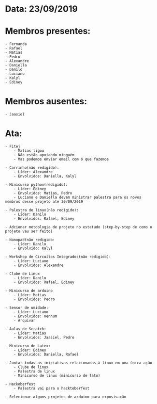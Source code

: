 # Data: 23/09/2019

# Membros presentes:
	- Fernanda
	- Rafael
	- Matias
	- Pedro
	- Alexandre
	- Daniella
	- Danilo
	- Luciano
	- Kalyl
	- Ediney

# Membros ausentes:
	- Jaasiel

# Ata:
	- Fitej
		- Matias ligou
		- Não estão apoiando ninguém
		- Mas podemos enviar email com o que fazemos
	
	- Carrinho(não redigido):
		- Líder: Alexandre
		- Envolvidos: Daniella, Kalyl

	- Minicurso python(redigido): 
		- Líder: Ediney 
		- Envolvidos: Matias, Pedro
		- Luciano e Daniella devem ministrar palestra para os novos membros desse projeto até 30/09/2019

	- Palestra de linux(não redigido):
		- Líder: Danilo
		- Envolvidos: Rafael, Ediney
	
	- Adcionar metdologia de projeto no estatudo (step-by-step de como o projeto vau ser feito) 
	
	- Nanopad(não redigido:
		- Líder: Danilo
		- Envolvido: Kalyl

	- Workshop de Circuítos Integrados(não redigido):
		- Líder: Luciano
		- Envolvidos: Alexandre

	- Clube de Linux
		- Líder: Danilo
		- Envolvidos: Rafael, Ediney
	
	- Minicurso de arduino
		- Líder: Matias
		- Envolvidos: Pedro
	
	- Sensor de umidade:
		- Líder: Luciano
		- Envolvidos: nenhum
		- Arquivar 
	
	- Aulas de Scratch:
		- Líder: Matias
		- Envolvidos: Jaasiel, Pedro
	
	- Minicurso de Latex:
		- Líder: Ediney
		- Envolvidos: Daniella, Rafael

	- Juntar todas as iniciativas relacionadas à linux em uma única ação
		- Clube de linux
		- Palestra de linux
		- Minicurso de linux (minicurso de fato)

	- Hackoberfest
		- Palestra vai para o hacktoberfest
	
	- Selecionar alguns projetos de arduino para exposisação